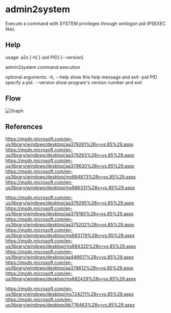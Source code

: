 # admin2system

Execute a command with SYSTEM privileges through winlogon pid (PSEXEC like).

## Help

usage: a2s [-h] [-pid PID] [--version]

admin2system command execution

optional arguments:
  -h, --help  show this help message and exit
  -pid PID    specify a pid.
  --version   show program's version number and exit

## Flow

![Graph](https://github.com/gfek/admin2system/blob/master/images/graffle.jpg)

## References

https://msdn.microsoft.com/en-us/library/windows/desktop/aa379261%28v=vs.85%29.aspx
https://msdn.microsoft.com/en-us/library/windows/desktop/aa379263%28v=vs.85%29.aspx
https://msdn.microsoft.com/en-us/library/windows/desktop/aa379630%28v=vs.85%29.aspx
https://msdn.microsoft.com/en-us/library/windows/desktop/ms684873%28v=vs.85%29.aspx
https://msdn.microsoft.com/en-us/library/windows/desktop/ms686331%28v=vs.85%29.aspx

https://msdn.microsoft.com/en-us/library/windows/desktop/aa379295%28v=vs.85%29.aspx
https://msdn.microsoft.com/en-us/library/windows/desktop/aa379180%28v=vs.85%29.aspx
https://msdn.microsoft.com/en-us/library/windows/desktop/aa375202%28v=vs.85%29.aspx
https://msdn.microsoft.com/en-us/library/windows/desktop/ms683179%28v=vs.85%29.aspx
https://msdn.microsoft.com/en-us/library/windows/desktop/ms684320%28v=vs.85%29.aspx
https://msdn.microsoft.com/en-us/library/windows/desktop/aa446617%28v=vs.85%29.aspx
https://msdn.microsoft.com/en-us/library/windows/desktop/aa378612%28v=vs.85%29.aspx
https://msdn.microsoft.com/en-us/library/windows/desktop/ms682429%28v=vs.85%29.aspx

https://msdn.microsoft.com/en-us/library/windows/desktop/ms724211%28v=vs.85%29.aspx
https://msdn.microsoft.com/en-us/library/windows/desktop/bb776463%28v=vs.85%29.aspx




